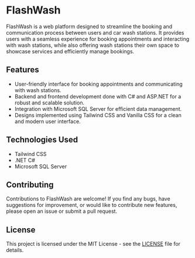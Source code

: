 # FlashWash

FlashWash is a web platform designed to streamline the booking and communication process between users and car wash stations. It provides users with a seamless experience for booking appointments and interacting with wash stations, while also offering wash stations their own space to showcase services and efficiently manage bookings.

## Features

- User-friendly interface for booking appointments and communicating with wash stations.
- Backend and frontend development done with C# and ASP.NET for a robust and scalable solution.
- Integration with Microsoft SQL Server for efficient data management.
- Designs implemented using Tailwind CSS and Vanilla CSS for a clean and modern user interface.

## Technologies Used

- Tailwind CSS
- .NET C#
- Microsoft SQL Server

## Contributing

Contributions to FlashWash are welcome! If you find any bugs, have suggestions for improvement, or would like to contribute new features, please open an issue or submit a pull request.

## License

This project is licensed under the MIT License - see the [LICENSE](LICENSE) file for details.
